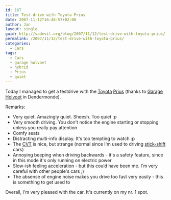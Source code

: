 ```yaml
---
id: 167
title: Test-drive with Toyota Prius
date: 2007-11-12T16:48:57+02:00
author: Jan
layout: single
guid: http://sadevil.org/blog/2007/11/12/test-drive-with-toyota-prius/
permalink: /2007/11/12/test-drive-with-toyota-prius/
categories:
  - Cars
tags:
  - Cars
  - garage holvoet
  - hybrid
  - Prius
  - quiet
---
```

Today I managed to get a testdrive with the <a href="http://www.toyota.be/" target="_blank">Toyota</a> <a href="http://nl.toyota.be/cars/new_cars/prius/index.aspx" target="_blank">Prius</a> (thanks to <a href="http://netnl.toyota.be/dealers/A5F3CA4D-E065-11D2-9822-006094F96CDD/" target="_blank">Garage Holvoet</a> in Dendermonde).

Remarks:

  * Very quiet. Amazingly quiet. Sheesh. Too quiet :p
  * Very smooth driving. You don't notice the engine starting or stopping unless you really pay attention
  * Comfy seats
  * Distracting multi-info display. It's too tempting to watch :p
  * The <a href="http://en.wikipedia.org/wiki/Continuously_variable_transmission" target="_blank">CVT</a> is nice, but strange (normal since I'm used to driving <a href="http://en.wikipedia.org/wiki/Stick_shift" target="_blank">stick-shift</a> cars)
  * Annoying beeping when driving backwards - it's a safety feature, since in this mode it's only running on electric power
  * Slow-ish feeling acceleration - but this could have been me. I'm very careful with other people's cars ;)
  * The absense of engine noise makes you drive too fast very easily - this is something to get used to

Overall, I'm very pleased with the car. It's currently on my nr. 1 spot.